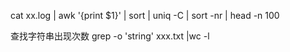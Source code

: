 cat xx.log | awk '{print $1}' | sort | uniq -C | sort -nr | head -n 100

查找字符串出现次数
grep -o 'string' xxx.txt |wc -l   